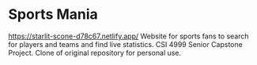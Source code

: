 # Sports Mania 
https://starlit-scone-d78c67.netlify.app/ 
Website for sports fans to search for players and teams and find live statistics. 
CSI 4999 Senior Capstone Project. 
Clone of original repository for personal use. 
